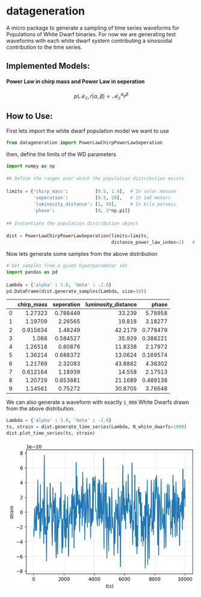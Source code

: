 # datageneration

A micro package to generate a sampling of time series waveforms for Populations of White Dwarf binaries. For now we are generating test waveforms with each white dwarf system contributing a sinosoidal contribution to the time series. 

## Implemented Models:

#### Power Law in chirp mass and Power Law in seperation

$$p(\mathcal{M}_c, r | \alpha, \beta) \propto \mathcal{M}_c^{\alpha} r^\beta$$

## How to Use:

First lets import the white dwarf population model we want to use

```python
from datageneration import PowerLawChirpPowerLawSeperation
```

then, define the limits of the WD parameters

```python
import numpy as np

## Define the ranges over which the population distribution exists

limits = {'chirp_mass':          [0.5, 1.4],  # In solar masses
          'seperation':          [0.5, 20],   # In 1e8 meters
          'luminosity_distance': [1, 50],     # In kilo parsecs
          'phase':               [0, 2*np.pi]}

## Instantiate the population distribution object

dist = PowerLawChirpPowerLawSeperation(limits=limits, 
                                       distance_power_law_index=1)   # p(d) ~ d
```

Now lets generate some samples from the above distribution

```python
# Get samples from a given hyperparameter set
import pandas as pd

Lambda = {'alpha' : 3.0, 'beta' : -2.0}
pd.DataFrame(dist.generate_samples(Lambda, size=10))
```
|    |   chirp_mass |   seperation |   luminosity_distance |    phase |
|---:|-------------:|-------------:|----------------------:|---------:|
|  0 |     1.27323  |     0.788449 |               33.239  | 5.78958  |
|  1 |     1.19709  |     2.26565  |               19.818  | 3.18277  |
|  2 |     0.915634 |     1.48249  |               42.2179 | 0.778479 |
|  3 |     1.088    |     0.584527 |               35.929  | 0.388221 |
|  4 |     1.26518  |     0.60876  |               11.8338 | 2.17972  |
|  5 |     1.36214  |     0.688372 |               13.0624 | 0.169574 |
|  6 |     1.21769  |     2.32083  |               43.8882 | 4.36302  |
|  7 |     0.612164 |     1.18939  |               14.558  | 2.17513  |
|  8 |     1.20729  |     0.653881 |               21.1689 | 0.489138 |
|  9 |     1.14561  |     0.75272  |               30.8705 | 3.76648  |

We can also generate a waveform with exactly `1_000` White Dwarfs drawn from the above distribution.

```python
Lambda = {'alpha' : 3.0, 'beta' : -2.0}
ts, strain = dist.generate_time_series(Lambda, N_white_dwarfs=1000)
dist.plot_time_series(ts, strain)
```

![Alt text](./imgs/waveform_sample.png)

